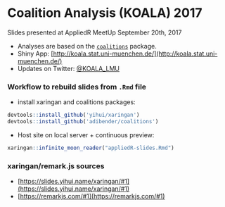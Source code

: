 # Coalition Analysis (KOALA) 2017
Slides presented at AppliedR MeetUp September 20th, 2017


- Analyses are based on the [`coalitions`](https://adibender.github.io/coalitions/) package.
- Shiny App: [http://koala.stat.uni-muenchen.de/](http://koala.stat.uni-muenchen.de/)
- Updates on Twitter: [@KOALA_LMU](https://twitter.com/KOALA_LMU)


### Workflow to rebuild slides from `.Rmd` file

- install xaringan and coalitions packages:
```r
devtools::install_github('yihui/xaringan')
devtools::install_github('adibender/coalitions')
```

- Host site on local server + continuous preview:
```r
xaringan::infinite_moon_reader("appliedR-slides.Rmd")
```


### xaringan/remark.js sources

- [https://slides.yihui.name/xaringan/#1](https://slides.yihui.name/xaringan/#1)
- [https://remarkjs.com/#1](https://remarkjs.com/#1)
